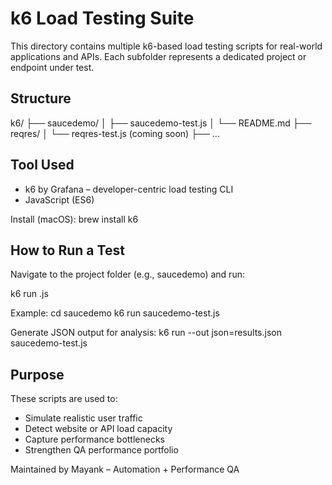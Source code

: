 
k6 Load Testing Suite
======================

This directory contains multiple k6-based load testing scripts for real-world applications and APIs.
Each subfolder represents a dedicated project or endpoint under test.

Structure
---------

k6/
├── saucedemo/
│   ├── saucedemo-test.js
│   └── README.md
├── reqres/
│   └── reqres-test.js (coming soon)
├── ...

Tool Used
----------

- k6 by Grafana – developer-centric load testing CLI
- JavaScript (ES6)

Install (macOS):
brew install k6

How to Run a Test
------------------

Navigate to the project folder (e.g., saucedemo) and run:

k6 run <test-script>.js

Example:
cd saucedemo
k6 run saucedemo-test.js

Generate JSON output for analysis:
k6 run --out json=results.json saucedemo-test.js


Purpose
--------

These scripts are used to:
- Simulate realistic user traffic
- Detect website or API load capacity
- Capture performance bottlenecks
- Strengthen QA performance portfolio

Maintained by Mayank – Automation + Performance QA

